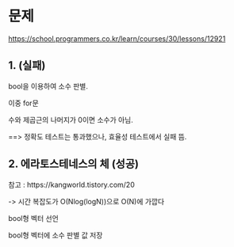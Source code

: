 # 문제
https://school.programmers.co.kr/learn/courses/30/lessons/12921

## 1. (실패)
<p> bool을 이용하여 소수 판별.
<p> 이중 for문
<p> 수와 제곱근의 나머지가 0이면 소수가 아님.
<p> 
==> 정확도 테스트는 통과했으나, 효율성 테스트에서 실패 뜸.

## 2. 에라토스테네스의 체 (성공)
<p> 참고 : https://kangworld.tistory.com/20
<p> -> 시간 복잡도가 O(Nlog(logN))으로 O(N)에 가깝다
<p> bool형 벡터 선언
<p> bool형 벡터에 소수 판별 값 저장
